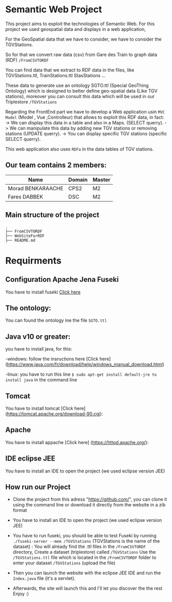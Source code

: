 # Semantic Web Project

This project aims to exploit the technologies of Semantic Web.
For this project we used geospatial data and displays in a web application,

For the GeoSpatial data that we have to consider, we have to consider the TGVStations.

So for that we convert raw data (csv) from Gare des Train to graph data (RDF) ```/FromCSVTORDF```

You can find data that we extract to RDF data in the files, like TGVStations.ttl, TrainStations.ttl StasStations ...

These data to generate use an ontology SGTO.ttl (Special GeoThing Ontology) which is designed to better define geo-spatial data (Like TGV stations), moreover you can consult this data which will be used in our Triplestore ```/TGVStations```



Regarding the FrontEnd part we have to develop a Web application usin ```MVC Model``` (Model , Vue ,Controlleur) that allows to exploit this RDF data, in fact:
    -> We can display this data in a table and also in a Maps. (SELECT querry).
    -> We can manipulate this data by adding new TGV stations or removing stations (UPDATE querry).
    -> You can display specific TGV stations (specific SELECT querry).

This web application also uses ```RDFa``` in the data tables of TGV stations.

## Our team contains 2 members:


|Name|  Domain |  Master |  
|---|---|---|
|Morad BENKARAACHE |  CPS2 |  M2 | 
|Fares DABBEK| DSC  | M2  |

## Main structure of the project

```
.
├── FromCSVTORDF
├── WebSiteForRDF
├── README.md 

```

# Requirments

## Configuration Apache Jena Fuseki 

You have to install fuseki [Click here](https://jena.apache.org/download/index.cgi)


## The ontology:

You can found the ontology ine the file ```SGTO.ttl```

## Java v10 or greater:
you have to install java, for this:

-windows:
follow the insructions here [Click here] (https://www.java.com/fr/download/help/windows_manual_download.html)

-linux:
you have to run this line  ``` $ sudo apt-get install default-jre to install java ``` in the command line 


## Tomcat
You have to install tomcat [Click here] (https://tomcat.apache.org/download-90.cgi):

## Apache
You have to install appache [Click here] (https://httpd.apache.org/):

## IDE eclipse JEE 
You have to install an IDE to open the project (we used eclipse version JEE) 


## How run our Project

- Clone the project from this adress "https://github.com/", you can clone it using the command line or download it directly from the website in a zib format
- You have to install an IDE to open the project (we used eclipse version JEE) 
- You have to run fuseki, you should be able to test Fuseki by running ```./fuseki-server --mem /TGVStations``` (TGVStations is the name of the dataset) :
 You will already find the .ttl files in the ```/FromCSVTORDF``` directory, 
 Create a dataset (triplestore) called ```/TGVStations```
 Use the ```/TGVStations.ttl``` file which is located in the ```/FromCSVTORDF``` folder to enter your dataset ```/TGVStations``` (upload the file)


- Then you can launch the website with the eclipse JEE IDE and run the ```Index.java``` file (it's a servlet).
- Afterwards, the site will launch this and I'll let you discover the the rest Enjoy :)




